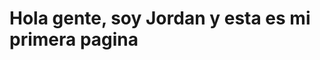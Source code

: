 <!doctype html>
<html>
<head>
  <title>Mi Primera Página</title>
  <meta charset=”utf-8”/>
</head>
<body>
  <h1>Hola gente, soy Jordan y esta es mi primera pagina</h1>
</body>
</html>
